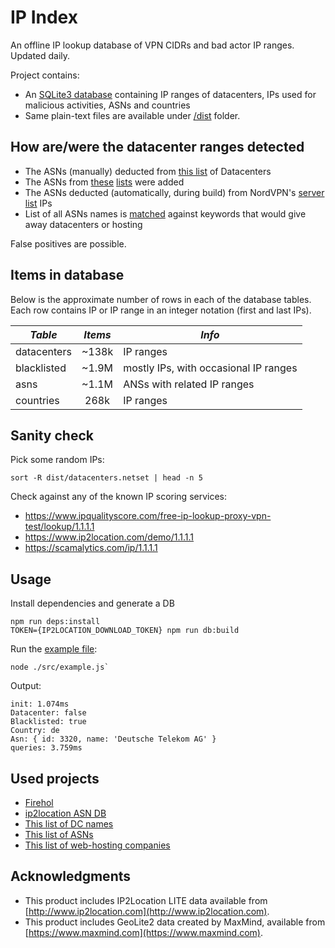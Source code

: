 # IP Index

An offline IP lookup database of VPN CIDRs and bad actor IP ranges. Updated daily.

Project contains:

* An [SQLite3 database](/dist/ip-index.db.gz) containing IP ranges of datacenters, IPs used for malicious activities, ASNs and countries
* Same plain-text files are available under [/dist](/dist) folder.

## How are/were the datacenter ranges detected

* The ASNs (manually) deducted from [this list](https://udger.com/resources/datacenter-list) of Datacenters
* The ASNs from [these](https://github.com/linuxclark/web-hosting-companies) [lists](https://github.com/brianhama/bad-asn-list) were added
* The ASNs deducted (automatically, during build) from NordVPN's [server list](https://api.nordvpn.com/server) IPs
* List of all ASNs names is [matched](src/matches.js) against keywords that would give away datacenters or hosting

False positives are possible.

## Items in database

Below is the approximate number of rows in each of the database tables. Each row contains IP or IP range in an integer notation (first and last IPs).

|*Table*|*Items*|*Info*|
|---|:---:|---|
|datacenters|~138k|IP ranges|
|blacklisted|~1.9M|mostly IPs, with occasional IP ranges|
|asns|~1.1M|ANSs with related IP ranges|
|countries|268k|IP ranges|

## Sanity check

Pick some random IPs:

```shell script
sort -R dist/datacenters.netset | head -n 5
```

Check against any of the known IP scoring services:

* https://www.ipqualityscore.com/free-ip-lookup-proxy-vpn-test/lookup/1.1.1.1
* https://www.ip2location.com/demo/1.1.1.1
* https://scamalytics.com/ip/1.1.1.1

## Usage

Install dependencies and generate a DB

```shell script
npm run deps:install
TOKEN={IP2LOCATION_DOWNLOAD_TOKEN} npm run db:build
```

Run the [example file](src/example.js):

```shell script
node ./src/example.js`
```

Output:

```
init: 1.074ms
Datacenter: false
Blacklisted: true
Country: de
Asn: { id: 3320, name: 'Deutsche Telekom AG' }
queries: 3.759ms
```

## Used projects

* [Firehol](https://github.com/firehol/blocklist-ipsets)
* [ip2location ASN DB](https://lite.ip2location.com/database/ip-asn)
* [This list of DC names](https://udger.com/resources/datacenter-list)
* [This list of ASNs](https://github.com/brianhama/bad-asn-list)
* [This list of web-hosting companies](https://github.com/linuxclark/web-hosting-companies)

## Acknowledgments

* This product includes IP2Location LITE data available from [http://www.ip2location.com](http://www.ip2location.com).
* This product includes GeoLite2 data created by MaxMind, available from [https://www.maxmind.com](https://www.maxmind.com).
